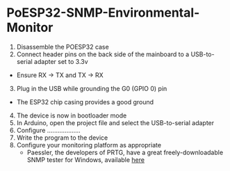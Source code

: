 # PoESP32-SNMP-Environmental-Monitor

1. Disassemble the POESP32 case
2. Connect header pins on the back side of the mainboard to a USB-to-serial adapter set to 3.3v
  - Ensure RX -> TX and TX -> RX
3. Plug in the USB while grounding the G0 (GPIO 0) pin
  - The ESP32 chip casing provides a good ground
4. The device is now in bootloader mode
5. In Arduino, open the project file and select the USB-to-serial adapter
6. Configure ...................
7. Write the program to the device
8. Configure your monitoring platform as appropriate
   - Paessler, the developers of PRTG, have a great freely-downloadable SNMP tester for Windows, available [here](https://www.paessler.com/tools/snmptester)
